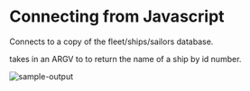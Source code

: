 # Connecting from Javascript

Connects to a copy of the fleet/ships/sailors database.

takes in an ARGV to to return the name of a ship by id number.

![sample-output](http://www.onzo.ca/connect-with-pg/img/sample-output.png)